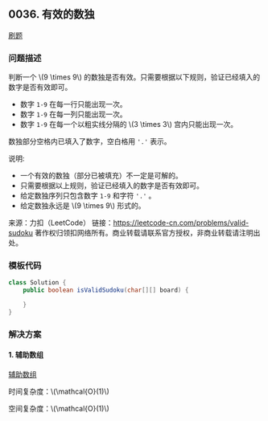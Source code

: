 <script src="https://cdn.bootcss.com/mathjax/2.7.7/MathJax.js?config=TeX-AMS-MML_HTMLorMML"></script>

## 0036. 有效的数独

[刷题](qu0036/solu/Solution.java)

### 问题描述

判断一个 \\(9 \times 9\\) 的数独是否有效。只需要根据以下规则，验证已经填入的数字是否有效即可。

* 数字 `1-9` 在每一行只能出现一次。
* 数字 `1-9` 在每一列只能出现一次。
* 数字 `1-9` 在每一个以粗实线分隔的 \\(3 \times 3\\) 宫内只能出现一次。

数独部分空格内已填入了数字，空白格用 `'.'` 表示。

说明:

* 一个有效的数独（部分已被填充）不一定是可解的。
* 只需要根据以上规则，验证已经填入的数字是否有效即可。
* 给定数独序列只包含数字 `1-9` 和字符 `'.'` 。
* 给定数独永远是 \\(9 \times 9\\) 形式的。

来源：力扣（LeetCode）
链接：https://leetcode-cn.com/problems/valid-sudoku
著作权归领扣网络所有。商业转载请联系官方授权，非商业转载请注明出处。

### 模板代码

``` java
class Solution {
    public boolean isValidSudoku(char[][] board) {

    }
}
```

### 解决方案

#### 1. 辅助数组

[辅助数组](qu0036/solu1/Solution.java)

时间复杂度：\\(\mathcal{O}(1)\\)

空间复杂度：\\(\mathcal{O}(1)\\)
